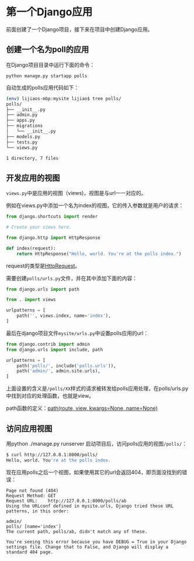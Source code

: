 <!-- toc -->
# 第一个Django应用

前面创建了一个Django项目，接下来在项目中创建Django应用。

## 创建一个名为poll的应用

在Django项目目录中运行下面的命令：

	python manage.py startapp polls

自动生成的polls应用代码如下：

```sh
(env) lijiaos-mbp:mysite lijiao$ tree polls/
polls/
├── __init__.py
├── admin.py
├── apps.py
├── migrations
│   └── __init__.py
├── models.py
├── tests.py
└── views.py

1 directory, 7 files
```

## 开发应用的视图

`views.py`中是应用的视图（views)，视图是与url一一对应的。

例如在views.py中添加一个名为index的视图，它的传入参数就是用户的请求：

```python
from django.shortcuts import render

# Create your views here.

from django.http import HttpResponse

def index(request):
    return HttpResponse("Hello, world. You're at the polls index.")
```

request的类型是[HttpRequest](https://docs.djangoproject.com/en/2.2/ref/request-response/)。

需要创建`polls/urls.py`文件，并在其中添加下面的内容：

```python
from django.urls import path

from . import views

urlpatterns = [
    path('', views.index, name='index'),
]
```

最后在django项目文件`mysite/urls.py`中设置polls应用的url：

```python
from django.contrib import admin
from django.urls import include, path

urlpatterns = [
    path('polls/', include('polls.urls')),
    path('admin/', admin.site.urls),
]
```

上面设置的含义是`/polls/XX`样式的请求被转发给polls应用处理，在polls/urls.py中找到对应的处理函数，也就是view。

path函数的定义：[path(route, view, kwargs=None, name=None)](https://docs.djangoproject.com/en/2.2/ref/urls/#django.urls.path)

## 访问应用视图

用python ./manage.py runserver 启动项目后，访问polls应用的视图`/polls/`：

```sh
$ curl http://127.0.0.1:8000/polls/
Hello, world. You're at the polls index.
```

现在应用polls之后一个视图，如果使用其它的url会返回404，即页面没找到的错误：

```
Page not found (404)
Request Method:	GET
Request URL:	http://127.0.0.1:8000/polls/ab
Using the URLconf defined in mysite.urls, Django tried these URL patterns, in this order:

admin/
polls/ [name='index']
The current path, polls/ab, didn't match any of these.

You're seeing this error because you have DEBUG = True in your Django settings file. Change that to False, and Django will display a standard 404 page.
```
